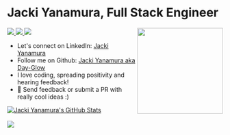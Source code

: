 # Jacki Yanamura, Full Stack Engineer
<a href="https://www.github.com/day-glow" target="_blank">
  <img align='right' src="https://media.giphy.com/media/bcKmIWkUMCjVm/giphy.gif" width='200"'/>
</a>

<!-- LinkedIn -->
<a href="https://www.linkedin.com/in/jacki-yanamura/" target="_blank">
  <img src="https://img.shields.io/badge/-Jacki%20Yanamura-blue?style=for-the-badge&logo=Linkedin&logoColor=white"/>
</a>
<!-- Github -->
<a href="https://www.github.com/day-glow">
  <img src="https://img.shields.io/badge/DayGlow-black?style=for-the-badge&logo=github&logoColor=white"/>
</a>
<!-- Email -->
<a href="mailto:jacki.yanamura@gmail.com">
  <img src="https://img.shields.io/badge/EMAIL-jacki.yanamura%40gmail.com-1152ba?style=for-the-badge"/>
</a>


* Let's connect on LinkedIn: [Jacki Yanamura](https://www.linkedin.com/in/jacki-yanamura/)
* Follow me on Github: [Jacki Yanamura aka Day-Glow](https://github.com/day-glow)
* I love coding, spreading positivity and hearing feedback!
*  👯 Send feedback or submit a PR with really cool ideas :)

<a href="https://github.com/day-glow/day-glow">
  <img align="center" src="https://github-readme-stats.vercel.app/api?username=day-glow&show_icons=true&line_height=27&count_private=true&title_color=1152ba&text_color=000&icon_color=1152ba&bg_color=ffffff" alt="Jacki Yanamura's GitHub Stats" />
</a>
  <br/><br/>
<a href="https://github.com/day-glow/day-glow">
  <img align="center" src="https://github-readme-stats.vercel.app/api/top-langs/?username=day-glow&layout=compact&hide=java,html&title_color=1152ba&text_color=000&icon_color=1152ba&bg_color=ffffff" />
</a>